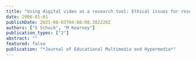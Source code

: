 ```yaml
---
title: "Using digital video as a research tool: Ethical issues for researchers"
date: 2006-01-01
publishDate: 2021-08-03T04:08:08.382228Z
authors: ["S Schuck", "M Kearney"]
publication_types: ["2"]
abstract: ""
featured: false
publication: "*Journal of Educational Multimedia and Hypermedia*"
---
```


